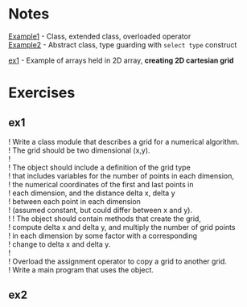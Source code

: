# Notes

[Example1](./Example1/) - Class, extended class, overloaded operator    
[Example2](./Example2/) - Abstract class, type guarding with `select type` construct

[ex1](./Exercise1/ex1.f90) - Example of arrays held in 2D array, **creating 2D cartesian grid**    

# Exercises

## ex1

! Write a class module that describes a grid for a numerical algorithm.     
! The grid should be two dimensional (x,y).     
!    
! The object should include a definition of the grid type    
! that includes variables for the number of points in each dimension,     
! the numerical coordinates of the first and last points in     
! each dimension, and the distance delta x, delta y    
! between each point in each dimension     
! (assumed constant, but could differ between x and y).     
!
! The object should contain methods that create the grid,     
! compute delta x and delta y, and multiply the number of grid points     
! in each dimension by some factor with a corresponding    
! change to delta x and delta y.     
!     
! Overload the assignment operator to copy a grid to another grid.    
! Write a main program that uses the object.    

## ex2